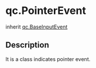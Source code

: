# qc.PointerEvent
inherit [qc.BaseInputEvent](BaseInputEvent.md)

## Description
It is a class indicates pointer event.
